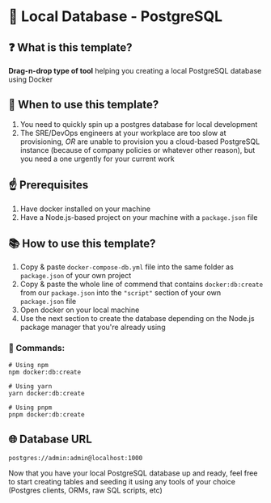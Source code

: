 # 🐘 Local Database - PostgreSQL

## ❓ What is this template?

**Drag-n-drop type of tool** helping you creating a local PostgreSQL database using Docker

## 🤔 When to use this template?

1. You need to quickly spin up a postgres database for local development
2. The SRE/DevOps engineers at your workplace are too slow at provisioning, _OR_ are unable to provision you a cloud-based PostgreSQL instance (because of company policies or whatever other reason), but you need a one urgently for your current work

## ☝️ Prerequisites

1. Have docker installed on your machine
2. Have a Node.js-based project on your machine with a `package.json` file

## 📚 How to use this template?

1. Copy & paste `docker-compose-db.yml` file into the same folder as `package.json` of your own project
2. Copy & paste the whole line of commend that contains `docker:db:create` from our `package.json` into the `"script"` section of your own `package.json` file
3. Open docker on your local machine
4. Use the next section to create the database depending on the Node.js package manager that you're already using

### 📝 Commands:

```shell
# Using npm
npm docker:db:create

# Using yarn
yarn docker:db:create

# Using pnpm
pnpm docker:db:create
```

## 🌐 Database URL

```shell
postgres://admin:admin@localhost:1000
```

Now that you have your local PostgreSQL database up and ready, feel free to start creating tables and seeding it using any tools of your choice (Postgres clients, ORMs, raw SQL scripts, etc)
